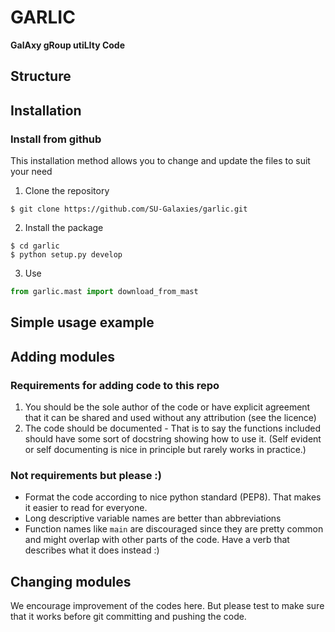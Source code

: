 # GARLIC
**GalAxy gRoup utiLIty Code**


## Structure

## Installation

### Install from github
This installation method allows you to change and update the files to suit your need

1. Clone the repository
```
$ git clone https://github.com/SU-Galaxies/garlic.git
```

2. Install the package
```
$ cd garlic
$ python setup.py develop
```

3. Use
```python
from garlic.mast import download_from_mast
```

## Simple usage example


## Adding modules
### Requirements for adding code to this repo
1. You should be the sole author of the code or have explicit agreement that it can be shared and used without any attribution (see the licence)
2. The code should be documented - That is to say the functions included should have some sort of docstring showing how to use it. (Self evident or self documenting is nice in principle but rarely works in practice.)

### Not requirements but please :)

- Format the code according to nice python standard (PEP8). That makes it easier to read for everyone.
- Long descriptive variable names are better than abbreviations
- Function names like `main` are discouraged since they are pretty common and might overlap with other parts of the code. Have a verb that describes what it does instead :)


## Changing modules
We encourage improvement of the codes here. But please test to make sure that it works before git committing and pushing the code.
